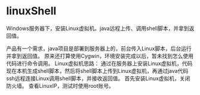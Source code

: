 # linuxShell
Windows服务器下，安装Linux虚拟机。java远程上传、调用shell脚本，并拿到返回值。


产品有一个需求，java项目是部署到服务器上的，前台传入Linux脚本，后台运行并拿到返回值。
原来还打算使用Cygwin，环境安装完成以后，暂未找到怎么使用代码进行命令调用。
Linux虚拟机思路：
通过在服务器上安装Linux虚拟机，代码现在本机生成shell脚本，然后将shell脚本上传到Linux虚拟机，再通过java代码ssh远程连接Linux调用shell脚本，并接收返回值。
首先安装Linux虚拟机，关闭防火墙。
查看LinuxIP，测试时使用root账号。



